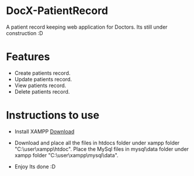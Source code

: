 # DocX-PatientRecord
A patient record keeping web application for Doctors.
Its still under construction :D

# Features
* Create patients record.
* Update patients record.
* View patients record.
* Delete patients record.

# Instructions to use
* Install XAMPP
<a href="https://www.apachefriends.org/index.html">Download</a>

* Download and place all the files in htdocs folder under xampp folder "C:\user\xampp\htdoc".
Place the MySql files in mysql\data folder under xampp folder "C:\user\xampp\mysql\data".

* Enjoy
Its done :D
